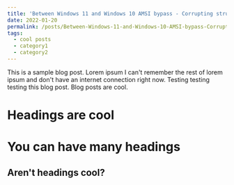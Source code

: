 ```yaml
---
title: 'Between Windows 11 and Windows 10 AMSI bypass - Corrupting structures and variables'
date: 2022-01-20
permalink: /posts/Between-Windows-11-and-Windows-10-AMSI-bypass-Corrupting-structures-and-variables/
tags:
  - cool posts
  - category1
  - category2
---
```


This is a sample blog post. Lorem ipsum I can't remember the rest of lorem ipsum and don't have an internet connection right now. Testing testing testing this blog post. Blog posts are cool.

Headings are cool
======

You can have many headings
======

Aren't headings cool?
------
